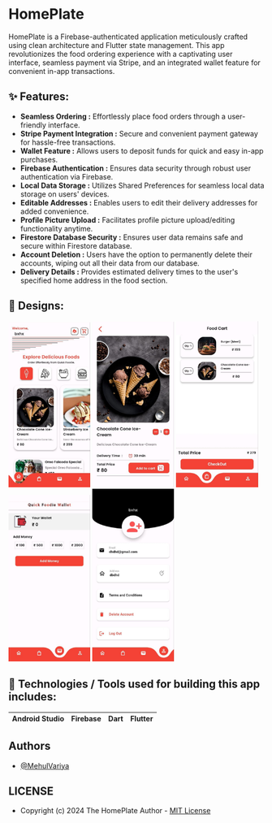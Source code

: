 # HomePlate
HomePlate  is a Firebase-authenticated application meticulously crafted using clean architecture and Flutter state management. This app revolutionizes the food ordering experience with a captivating user interface, seamless payment via Stripe, and an integrated wallet feature for convenient in-app transactions.



## ✨ Features:
- __Seamless Ordering :__ Effortlessly place food orders through a user-friendly interface.
- __Stripe Payment Integration :__ Secure and convenient payment gateway for hassle-free transactions.
- __Wallet Feature :__ Allows users to deposit funds for quick and easy in-app purchases.
- __Firebase Authentication :__ Ensures data security through robust user authentication via Firebase.
- __Local Data Storage :__ Utilizes Shared Preferences for seamless local data storage on users' devices.
- __Editable Addresses :__ Enables users to edit their delivery addresses for added convenience.
- __Profile Picture Upload :__ Facilitates profile picture upload/editing functionality anytime.
- __Firestore Database Security :__ Ensures user data remains safe and secure within Firestore database.
- __Account Deletion :__ Users have the option to permanently delete their accounts, wiping out all their data from our database.
- __Delivery Details :__ Provides estimated delivery times to the user's specified home address in the food section.

## 🤩 Designs:
<div style = ""> 
<img src="https://github.com/MehulVariya/HomePlate/blob/main/images/1.jpg" width="32%"/>
<img src="https://github.com/MehulVariya/HomePlate/blob/main/images/2.jpg" width="32%"/>
<img src="https://github.com/MehulVariya/HomePlate/blob/main/images/3.jpg" width="32%"/>
<img src="https://github.com/MehulVariya/HomePlate/blob/main/images/4.jpg" width="32%"/>
<img src="https://github.com/MehulVariya/HomePlate/blob/main/images/5.jpg" width="32%"/>
</div>



## 📱 Technologies / Tools used for building this app includes:
| Android Studio | Firebase | Dart | Flutter
| --- | --- | --- | --- |


## Authors

- [@MehulVariya](https://github.com/MehulVariya)

## LICENSE
  
  - Copyright (c) 2024 The HomePlate Author - [MIT License]
 
 [Fontawesome]: https://play.google.com/store/apps/details?id=com.ninesquaretech.valentineday
 [MIT License]: https://github.com/MehulVariya/Happy-Valentine-Day-Wishes/blob/main/LICENSE.txt


